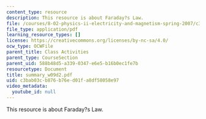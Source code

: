 ```yaml
---
content_type: resource
description: This resource is about Faraday?s Law.
file: /courses/8-02-physics-ii-electricity-and-magnetism-spring-2007/c3bab03cb876b76ed01fa8df58058e97_summary_w09d2.pdf
file_type: application/pdf
learning_resource_types: []
license: https://creativecommons.org/licenses/by-nc-sa/4.0/
ocw_type: OCWFile
parent_title: Class Activities
parent_type: CourseSection
parent_uid: 588b48d5-a339-0347-e6e5-b16b0ec1fe7b
resourcetype: Document
title: summary_w09d2.pdf
uid: c3bab03c-b876-b76e-d01f-a8df58058e97
video_metadata:
  youtube_id: null
---
```

This resource is about Faraday?s Law.